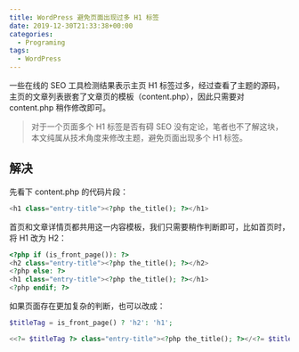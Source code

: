 ```yaml
---
title: WordPress 避免页面出现过多 H1 标签
date: 2019-12-30T21:33:38+00:00
categories:
  - Programing
tags:
  - WordPress
---
```


一些在线的 SEO 工具检测结果表示主页 H1 标签过多，经过查看了主题的源码，主页的文章列表嵌套了文章页的模板（content.php），因此只需要对 content.php 稍作修改即可。

<!--more-->

> 对于一个页面多个 H1 标签是否有碍 SEO 没有定论，笔者也不了解这块，本文纯属从技术角度来修改主题，避免页面出现多个 H1 标签。

## 解决

先看下 content.php 的代码片段：

```php
<h1 class="entry-title"><?php the_title(); ?></h1>
```

首页和文章详情页都共用这一内容模板，我们只需要稍作判断即可，比如首页时，将 H1 改为 H2：

```php
<?php if (is_front_page()): ?>
<h2 class="entry-title"><?php the_title(); ?></h2>
<?php else: ?>
<h1 class="entry-title"><?php the_title(); ?></h1>
<?php endif; ?>
```

如果页面存在更加复杂的判断，也可以改成：

```php
$titleTag = is_front_page() ? 'h2': 'h1';

<<?= $titleTag ?> class="entry-title"><?php the_title(); ?></<?= $titleTag ?>>
```
